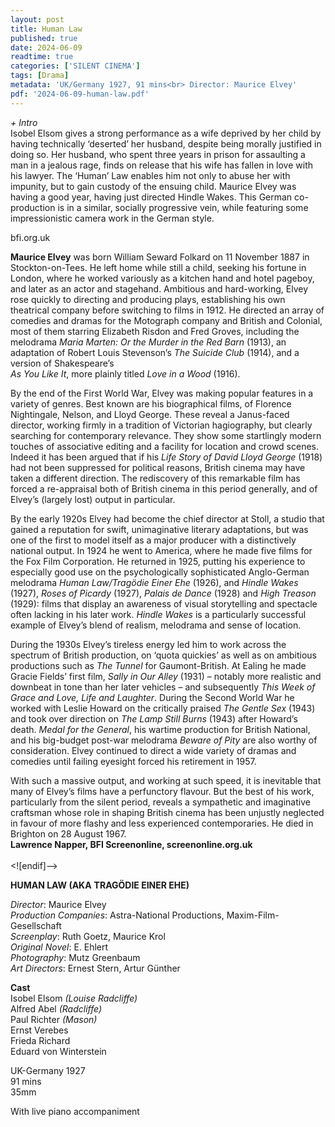 ```yaml
---
layout: post
title: Human Law
published: true
date: 2024-06-09
readtime: true
categories: ['SILENT CINEMA']
tags: [Drama]
metadata: 'UK/Germany 1927, 91 mins<br> Director: Maurice Elvey'
pdf: '2024-06-09-human-law.pdf'
---
```


_+ Intro_  
Isobel Elsom gives a strong performance as a wife deprived by her child by having technically ‘deserted’ her husband, despite being morally justified in doing so. Her husband, who spent three years in prison for assaulting a man in a jealous rage, finds on release that his wife has fallen in love with his lawyer. The ‘Human’ Law enables him not only to abuse her with impunity, but to gain custody of the ensuing child. Maurice Elvey was having a good year, having just directed Hindle Wakes. This German co-production is in a similar, socially progressive vein, while featuring some impressionistic camera work in the German style.

bfi.org.uk

**Maurice Elvey** was born William Seward Folkard on 11 November 1887 in Stockton-on-Tees. He left home while still a child, seeking his fortune in London, where he worked variously as a kitchen hand and hotel pageboy, and later as an actor and stagehand. Ambitious and hard-working, Elvey rose quickly to directing and producing plays, establishing his own theatrical company before switching to films in 1912. He directed an array of comedies and dramas for the Motograph company and British and Colonial, most of them starring Elizabeth Risdon and Fred Groves, including the melodrama _Maria Marten: Or the Murder in the Red Barn_ (1913), an adaptation of Robert Louis Stevenson’s _The Suicide Club_ (1914), and a version of Shakespeare’s  
_As You Like It_, more plainly titled _Love in a Wood_ (1916).

By the end of the First World War, Elvey was making popular features in a variety of genres. Best known are his biographical films, of Florence Nightingale, Nelson, and Lloyd George. These reveal a Janus-faced director, working firmly in a tradition of Victorian hagiography, but clearly searching for contemporary relevance. They show some startlingly modern touches of associative editing and a facility for location and crowd scenes. Indeed it has been argued that if his _Life Story of David Lloyd George_ (1918) had not been suppressed for political reasons, British cinema may have taken a different direction. The rediscovery of this remarkable film has forced a re-appraisal both of British cinema in this period generally, and of Elvey’s (largely lost) output in particular.

By the early 1920s Elvey had become the chief director at Stoll, a studio that gained a reputation for swift, unimaginative literary adaptations, but was one of the first to model itself as a major producer with a distinctively national output. In 1924 he went to America, where he made five films for the Fox Film Corporation. He returned in 1925, putting his experience to especially good use on the psychologically sophisticated Anglo-German melodrama _Human Law/Tragödie Einer Ehe_ (1926), and _Hindle Wakes_ (1927), _Roses of Picardy_ (1927), _Palais de Dance_ (1928) and _High Treason_ (1929): films that display an awareness of visual storytelling and spectacle often lacking in his later work. _Hindle Wakes_ is a particularly successful example of Elvey’s blend of realism, melodrama and sense of location.

During the 1930s Elvey’s tireless energy led him to work across the spectrum of British production, on ‘quota quickies’ as well as on ambitious productions such as _The Tunnel_ for Gaumont-British. At Ealing he made Gracie Fields’ first film, _Sally in Our Alley_ (1931) – notably more realistic and downbeat in tone than her later vehicles – and subsequently _This Week of Grace and Love, Life and Laughter_. During the Second World War he worked with Leslie Howard on the critically praised _The Gentle Sex_ (1943) and took over direction on _The Lamp Still Burns_ (1943) after Howard’s death. _Medal for the General_, his wartime production for British National, and his big-budget post-war melodrama _Beware of Pity_ are also worthy of consideration. Elvey continued to direct a wide variety of dramas and comedies until failing eyesight forced his retirement in 1957.

With such a massive output, and working at such speed, it is inevitable that many of Elvey’s films have a perfunctory flavour. But the best of his work, particularly from the silent period, reveals a sympathetic and imaginative craftsman whose role in shaping British cinema has been unjustly neglected in favour of more flashy and less experienced contemporaries. He died in Brighton on 28 August 1967.  
**Lawrence Napper, BFI Screenonline, screenonline.org.uk**  
<br>
<![endif]-->

**HUMAN LAW (AKA** **TRAGÖDIE EINER EHE)**

_Director_: Maurice Elvey  
_Production Companies_: Astra-National Productions, Maxim-Film-Gesellschaft  
_Screenplay_: Ruth Goetz, Maurice Krol  
_Original Novel_: E. Ehlert  
_Photography_: Mutz Greenbaum  
_Art Directors_: Ernest Stern, Artur Günther

**Cast**  
Isobel Elsom _(Louise Radcliffe)_  
Alfred Abel _(Radcliffe)_  
Paul Richter _(Mason)_  
Ernst Verebes  
Frieda Richard  
Eduard von Winterstein  

UK-Germany 1927  
91 mins  
35mm  

With live piano accompaniment  
<!--stackedit_data:
eyJoaXN0b3J5IjpbLTE2MjUzNDEwMTIsMTk0NDIwNzAxOF19
-->